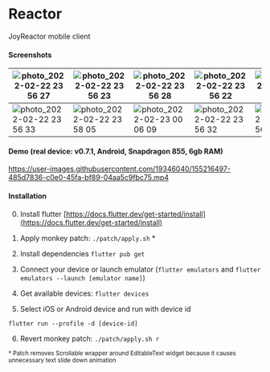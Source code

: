 # Reactor

JoyReactor mobile client

#### Screenshots


![photo_2022-02-22 23 56 27](https://user-images.githubusercontent.com/19346040/155218219-ee7cd220-4782-4cb9-8e74-06ec6e796923.jpeg) | ![photo_2022-02-22 23 56 23](https://user-images.githubusercontent.com/19346040/155218223-a701d8bf-fcb4-414e-a0be-6142f4c59521.jpeg) | ![photo_2022-02-22 23 56 28](https://user-images.githubusercontent.com/19346040/155218217-fa795bb7-fd2e-4475-817e-965fdf15ec98.jpeg) | ![photo_2022-02-22 23 56 22](https://user-images.githubusercontent.com/19346040/155218225-180ae0f1-9abf-4c3e-bb74-31ed35470f3e.jpeg) | ![photo_2022-02-22 23 58 06](https://user-images.githubusercontent.com/19346040/155218200-83f8b364-60fc-41a5-a70a-410111ae4525.jpeg)
|-|-|-|-|-|
![photo_2022-02-22 23 56 33](https://user-images.githubusercontent.com/19346040/155218209-7894c6f1-0c12-4e35-a9d7-fa67d315dca2.jpeg) | ![photo_2022-02-22 23 58 05](https://user-images.githubusercontent.com/19346040/155218205-8ca2d874-a58c-4d1d-8693-70de281b8f68.jpeg) | ![photo_2022-02-23 00 06 09](https://user-images.githubusercontent.com/19346040/155219462-1e9d6d93-d157-4118-b80d-9ab83303e9e1.jpeg) | ![photo_2022-02-22 23 56 32](https://user-images.githubusercontent.com/19346040/155218210-7d929ffd-185e-48fa-8ceb-d274a80ab63f.jpeg) | ![photo_2022-02-22 23 56 31](https://user-images.githubusercontent.com/19346040/155218213-869ac334-259b-4262-bbbc-859b8e837067.jpeg) 

#### Demo (real device: v0.7.1, Android, Snapdragon 855, 6gb RAM)

https://user-images.githubusercontent.com/19346040/155216497-485d7836-c0e0-45fa-bf89-04aa5c9fbc75.mp4


#### Installation

0. Install flutter [https://docs.flutter.dev/get-started/install](https://docs.flutter.dev/get-started/install)

1. Apply monkey patch: `./patch/apply.sh` *

2. Install dependencies `flutter pub get` 

3. Connect your device or launch emulator (`flutter emulators` and `flutter emulators --launch [emulator name]`)

4. Get available devices: `flutter devices`

5. Select iOS or Android device and run with device id
```shell
flutter run --profile -d [device-id]
```

6. Revert monkey patch: `./patch/apply.sh r`

<sup>* Patch removes Scrollable wrapper around EditableText widget because it causes unnecessary text slide down animation</sup>

